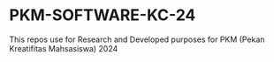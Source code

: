 # PKM-SOFTWARE-KC-24
This repos use for Research and Developed purposes for PKM (Pekan Kreatifitas Mahsasiswa) 2024
